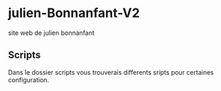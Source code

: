 # julien-Bonnanfant-V2
  site web de julien bonnanfant
  
  ## Scripts
  
 Dans le dossier scripts vous trouverais differents sripts pour certaines configuration.
 
 
